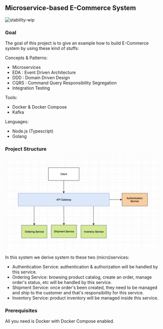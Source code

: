 ## Microservice-based E-Commerce System

![stability-wip](https://img.shields.io/badge/stability-work_in_progress-lightgrey.svg)

### Goal

The goal of this project is to give an example how to build E-Commerce system by using these kind of stuffs:

Concepts & Patterns:

- Microservices
- EDA : Event Driven Architecture
- DDD : Domain Driven Design
- CQRS : Command Query Responsibility Segregation
- Integration Testing

Tools:
- Docker & Docker Compose
- Kafka

Languages:
- Node.js (Typescript)
- Golang

### Project Structure

<p align="center">
<a href="./docs/images/services diagram.jpg" target="_blank">  
  <img src="./docs/images/services diagram.jpg" width="550">
</a>

In this system we derive system to these two (micro)services:

- Authentication Service: authentication & authorization will be handled by this service.
- Ordering Service: browsing product catalog, create an order, manage order's status, etc will be handled by this service.
- Shipment Service: once order's been created, they need to be managed and ship to the customer and that's responsibility for this service.
- Inventory Service: product inventory will be managed inside this service.

### Prerequisites

All you need is Docker with Docker Compose enabled.

